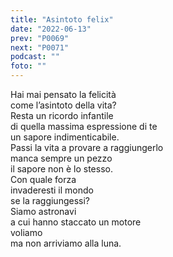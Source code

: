 ```yaml
---
title: "Asintoto felix"
date: "2022-06-13"
prev: "P0069"
next: "P0071"
podcast: ""
foto: ""
---
```


Hai mai pensato la felicità  
come l’asintoto della vita?  
Resta un ricordo infantile  
di quella massima espressione di te  
un sapore indimenticabile.  
Passi la vita a provare a raggiungerlo  
manca sempre un pezzo  
il sapore non è lo stesso.  
Con quale forza  
invaderesti il mondo  
se la raggiungessi?  
Siamo astronavi  
a cui hanno staccato un motore  
voliamo  
ma non arriviamo alla luna.
